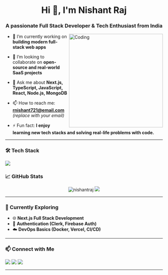 <h1 align="center">Hi 👋, I'm Nishant Raj</h1>
<h3 align="center">A passionate Full Stack Developer & Tech Enthusiast from India</h3>

<img align="right" alt="Coding" width="300" src="https://cdn.dribbble.com/users/1162077/screenshots/3848914/media/320984a9ca58b3c73274c9259ecf6de8.gif" />

- 🔭 I’m currently working on **building modern full-stack web apps**

- 👯 I’m looking to collaborate on **open-source and real-world SaaS projects**

- 💬 Ask me about **Next.js, TypeScript, JavaScript, React, Node.js, MongoDB**

- 📫 How to reach me: **rnishant721@email.com** *(replace with your email)*

- ⚡ Fun fact: **I enjoy learning new tech stacks and solving real-life problems with code.**





---

### 🛠️ Tech Stack
<p align="left">
  <img src="https://skillicons.dev/icons?i=js,ts,react,next,nodejs,express,prisma,postgres,mongodb,mysql,tailwind,html,css,git,github,vscode,vercel,docker,postman,aws,linux" />
</p

---

### 📈 GitHub Stats

<p align="center">
  <img src="https://github-readme-stats.vercel.app/api?username=NishantRaj278&show_icons=true&theme=radical" alt="nishantraj" />
  <img src="https://github-readme-stats.vercel.app/api/top-langs/?username=NishantRaj278&layout=compact&theme=radical" />
</p>

---

### 🧠 Currently Exploring

- 🌐 **Next.js Full Stack Development**
- 🔐 **Authentication (Clerk, Firebase Auth)**
- ☁️ **DevOps Basics (Docker, Vercel, CI/CD)**

---

### 📫 Connect with Me

<p align="left">
  <a href="https://www.linkedin.com/in/nishantraj1234" target="_blank"><img src="https://img.shields.io/badge/LinkedIn-blue?style=for-the-badge&logo=linkedin" /></a>
  <a href="mailto:rnishant721@email.com"><img src="https://img.shields.io/badge/Gmail-red?style=for-the-badge&logo=gmail&logoColor=white" /></a>
  <a href="https://github.com/NishantRaj278"><img src="https://img.shields.io/badge/GitHub-black?style=for-the-badge&logo=github&logoColor=white" /></a>
</p>

---

<!-- Add any featured projects or blogs here if you want -->

<!-- Optionally, add contribution graph -->
<!--
![GitHub Activity Graph](https://github-readme-activity-graph.cyclic.app/graph?username=nishantraj&theme=react-dark)
-->
